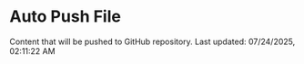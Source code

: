 # Auto Push File

Content that will be pushed to GitHub repository.
Last updated: 07/24/2025, 02:11:22 AM